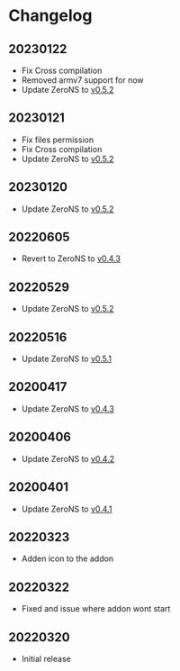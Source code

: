 # Changelog
## 20230122

- Fix Cross compilation
- Removed armv7 support for now
- Update ZeroNS to [v0.5.2](https://github.com/zerotier/zeronsd/releases/tag/v0.5.2)

## 20230121

- Fix files permission
- Fix Cross compilation
- Update ZeroNS to [v0.5.2](https://github.com/zerotier/zeronsd/releases/tag/v0.5.2)

## 20230120

- Update ZeroNS to [v0.5.2](https://github.com/zerotier/zeronsd/releases/tag/v0.5.2)

## 20220605

- Revert to ZeroNS to [v0.4.3](https://github.com/zerotier/zeronsd/releases/tag/v0.5.2)

## 20220529

- Update ZeroNS to [v0.5.2](https://github.com/zerotier/zeronsd/releases/tag/v0.5.2)

## 20220516

- Update ZeroNS to [v0.5.1](https://github.com/zerotier/zeronsd/releases/tag/v0.5.1)

## 20200417

- Update ZeroNS to [v0.4.3](https://github.com/zerotier/zeronsd/releases/tag/v0.4.3)

## 20200406

- Update ZeroNS to [v0.4.2](https://github.com/zerotier/zeronsd/releases/tag/v0.4.2)

## 20200401

- Update ZeroNS to [v0.4.1](https://github.com/zerotier/zeronsd/releases/tag/v0.4.1)

## 20220323

- Adden icon to the addon

## 20220322

- Fixed and issue where addon wont start

## 20220320

- Initial release
